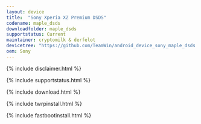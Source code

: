 ```yaml
---
layout: device
title:  "Sony Xperia XZ Premium DSDS"
codename: maple_dsds
downloadfolder: maple_dsds
supportstatus: Current
maintainer: cryptomilk & derfelot
devicetree: "https://github.com/TeamWin/android_device_sony_maple_dsds.git"
oem: Sony
---
```


{% include disclaimer.html %}

{% include supportstatus.html %}

{% include download.html %}

{% include twrpinstall.html %}

{% include fastbootinstall.html %}
